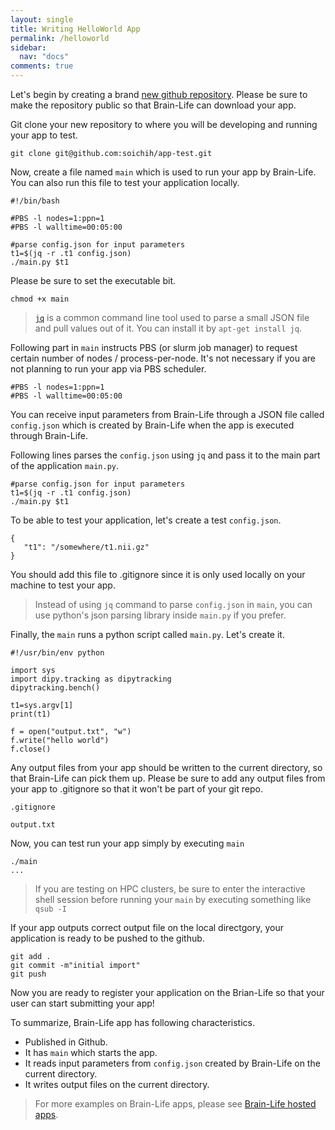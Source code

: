 ```yaml
---
layout: single
title: Writing HelloWorld App
permalink: /helloworld
sidebar:
  nav: "docs"
comments: true
---
```


Let's begin by creating a brand [new github repository](https://help.github.com/articles/creating-a-new-repository/). Please be sure to make the repository public so that Brain-Life can download your app.

Git clone your new repository to where you will be developing and running your app to test.

```
git clone git@github.com:soichih/app-test.git
```

Now, create a file named `main` which is used to run your app by Brain-Life. You can also run this file to test your application locally.

```
#!/bin/bash

#PBS -l nodes=1:ppn=1
#PBS -l walltime=00:05:00

#parse config.json for input parameters
t1=$(jq -r .t1 config.json)
./main.py $t1

```

Please be sure to set the executable bit.

```
chmod +x main
```

> [`jq`](https://stedolan.github.io/jq/) is a common command line tool used to parse a small JSON file and pull values out of it. You can install it by `apt-get install jq`.

Following part in `main` instructs PBS (or slurm job manager) to request certain number of nodes / process-per-node. It's not necessary if you are not planning to run your app via PBS scheduler.

```
#PBS -l nodes=1:ppn=1
#PBS -l walltime=00:05:00
```

You can receive input parameters from Brain-Life through a JSON file called `config.json` which is created by Brain-Life when the app is executed through Brain-Life. 

Following lines parses the `config.json` using `jq` and pass it to the main part of the application `main.py`.

```
#parse config.json for input parameters
t1=$(jq -r .t1 config.json)
./main.py $t1
```

To be able to test your application, let's create a test `config.json`.

```
{
   "t1": "/somewhere/t1.nii.gz"
}
```

You should add this file to .gitignore since it is only used locally on your machine to test your app.

> Instead of using `jq` command to parse `config.json` in `main`, you can use python's json parsing library inside `main.py` if you prefer.

Finally, the `main` runs a python script called `main.py`. Let's create it.

```
#!/usr/bin/env python

import sys
import dipy.tracking as dipytracking
dipytracking.bench()

t1=sys.argv[1]
print(t1)

f = open("output.txt", "w")
f.write("hello world")
f.close()
```

Any output files from your app should be written to the current directory, so that Brain-Life can pick them up. Please be sure to add any output files from your app to .gitignore so that it won't be part of your git repo.


`.gitignore`

```
output.txt
```


Now, you can test run your app simply by executing `main`

```
./main
...
```

> If you are testing on HPC clusters, be sure to enter the interactive shell session before running your `main` by executing something like `qsub -I`

If your app outputs correct output file on the local directgory, your application is ready to be pushed to the github. 

```
git add .
git commit -m"initial import"
git push
```

Now you are ready to register your application on the Brian-Life so that your user can start submitting your app!

To summarize, Brain-Life app has following characteristics.

* Published in Github.
* It has `main` which starts the app.
* It reads input parameters from `config.json` created by Brain-Life on the current directory.
* It writes output files on the current directory.

> For more examples on Brain-Life apps, please see [Brain-Life hosted apps](https://github.com/search?q=org%3Abrain-life+app-).


